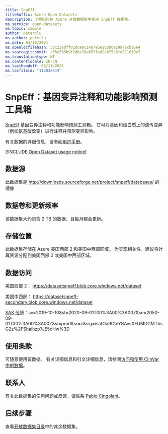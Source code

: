 ```yaml
---
title: SnpEff
titleSuffix: Azure Open Datasets
description: 了解如何在 Azure 开放数据集中使用 SnpEff 数据集。
ms.service: open-datasets
ms.topic: sample
author: peterclu
ms.author: peterlu
ms.date: 04/16/2021
ms.openlocfilehash: 3cc23edff82dce0c14a795e1b3b0a29975cb96e4
ms.sourcegitcommit: c05e595b9f2dbe78e657fed2eb75c8fe511610e7
ms.translationtype: HT
ms.contentlocale: zh-CN
ms.lasthandoff: 06/11/2021
ms.locfileid: "112038519"
---
```

# <a name="snpeff-genomic-variant-annotations-and-functional-effect-prediction-toolbox"></a>SnpEff：基因变异注释和功能影响预测工具箱

[SnpEff](https://pcingola.github.io/SnpEff/) 基因变异注释和功能影响预测工具箱。 它可对基因和蛋白质上的遗传变异（例如氨基酸改变）进行注释并预测变异影响。

有关数据的详细信息，请参阅[用户手册](https://pcingola.github.io/SnpEff/se_introduction/)。

[!INCLUDE [Open Dataset usage notice](../../includes/open-datasets-usage-note.md)]

## <a name="data-source"></a>数据源

此数据集是 http://downloads.sourceforge.net/project/snpeff/databases/ 的镜像

## <a name="data-volumes-and-update-frequency"></a>数据卷和更新频率

该数据集大约包含 2 TB 的数据，且每月都会更新。

## <a name="storage-location"></a>存储位置

此数据集存储在 Azure 美国西部 2 和美国中西部区域。 为实现相关性，建议将计算资源分配到美国西部 2 或美国中西部区域。

## <a name="data-access"></a>数据访问

美国西部 2： https://datasetsnpeff.blob.core.windows.net/dataset

美国中西部： https://datasetsnpeff-secondary.blob.core.windows.net/dataset

[SAS 令牌](../storage/common/storage-sas-overview.md)：sv=2019-10-10&st=2020-09-01T00%3A00%3A00Z&se=2050-09-01T00%3A00%3A00Z&si=prod&sr=c&sig=isafOa9tGnYBAvsXFUMDGMTbsG2z%2FShaihzp7JE5dHw%3D

## <a name="use-terms"></a>使用条款
可随意使用该数据。 有关详细信息和引文详细信息，请参阅[访问和使用 ClinVar 中的数据](https://pcingola.github.io/SnpEff/SnpEff_manual.html#intro)。

## <a name="contact"></a>联系人

有关此数据集的任何问题或反馈，请联系 [Pablo Cingolani](http://www.linkedin.com/in/pablocingolani)。


## <a name="next-steps"></a>后续步骤

查看[开放数据集目录](dataset-catalog.md)中的其余数据集。